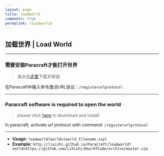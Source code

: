 ```yaml
---
layout: page
title: loadworld
comments: true
permalink: /loadworld/
---
```


<script>
function getRequests() {
    var s1 = location.search.substring(1, location.search.length).split('&'),
        r = {}, s2, i;
    for (i = 0; i < s1.length; i += 1) {
        s2 = s1[i].split('=');
        r[decodeURIComponent(s2[0]).toLowerCase()] = decodeURIComponent(s2[1]);
    }
    return r;
};
function LoadWorld(){
    var QueryString = getRequests();
    if(QueryString["world"]){
        var url = "paracraft://cmd/loadworld " + QueryString["world"];
        document.getElementById('myframe').src = url;
        document.getElementById('url').innerHTML = url;
    }
}
$(LoadWorld);
</script>

## 加载世界 | Load World
<div id="url"></div>
<iframe id="myframe" width="0px" height="0px" style="display:none"></iframe>

---

### 需要安装Paracraft才能打开世界

> 请点击[这里](http://www.paracraft.cn/)下载并安装
    
在Paracraft中输入命令激活URL协议：`/registerurlprotocol`

---
        
### Paracraft software is required to open the world 

> please click [here](http://www.paracraft.cn/) to download and install.

In paracraft, activate url protocol with command: `/registerurlprotocol`

---

* **Usage:**  `loadworld?world=[world_filename.zip]`
* **Example:** `http://lixizhi.github.io/ParaCraft/loadworld?world=https://github.com/LiXizhi/HourOfCode/archive/master.zip`
